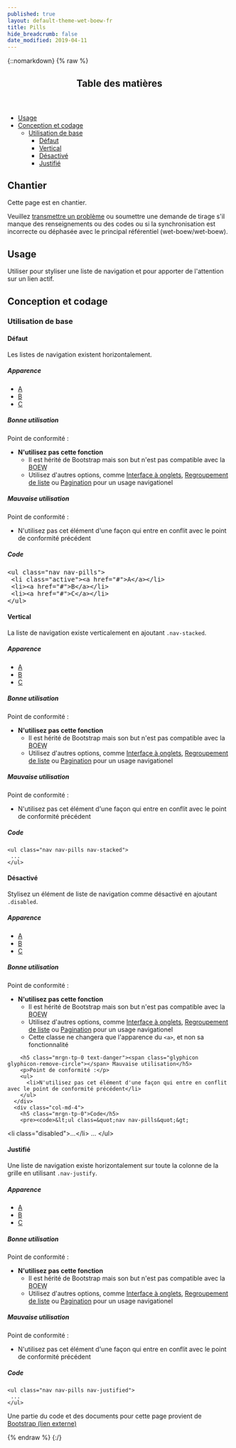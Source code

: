 ```yaml
---
published: true
layout: default-theme-wet-boew-fr
title: Pills
hide_breadcrumb: false
date_modified: 2019-04-11
---
```

{::nomarkdown}
{% raw %}
<span class="wb-prettify all-pre"></span>
  <div class="row">
    <nav role="navigation" class="col-md-8">
      <div class="panel panel-default">
        <header class="panel-heading">
          <h2 class="panel-title">Table des matières</h2>
        </header>
        <div class="panel-body">
          <ul>
            <li><a href="#purpose">Usage</a></li>
            <li><a href="#design">Conception et codage</a>
              <ul>
                <li><a href="#basic">Utilisation de base</a>
                  <ul>
                    <li><a href="#default">Défaut</a></li>
                    <li><a href="#vertical">Vertical</a></li>
                    <li><a href="#disabled">Désactivé</a></li>
                    <li><a href="#justified">Justifié</a></li>
                  </ul>
                </li>
              </ul>
            </li>
          </ul>
        </div>
      </div>
    </nav>
    <section class="col-md-4">
      <div class="panel panel-warning">
        <div class="panel-body">
          <h2 class="mrgn-tp-0 h4 text-warning"><span class="fa fa-exclamation-triangle"></span> Chantier</h2>
          <p>Cette page est en chantier.</p>
          <p>Veuillez <a href="https://github.com/wet-boew/wet-boew-styleguide/issues/new">transmettre un problème</a> ou soumettre une demande de tirage s'il manque des renseignements ou des codes ou si la synchronisation est incorrecte ou déphasée avec le principal référentiel (wet-boew/wet-boew).</p>
        </div>
      </div>
    </section>
  </div>
  <section>
    <h2 id="purpose"><span class="fa-stack"><span class="fa fa-circle fa-stack-2x"></span><span class="fa fa-info fa-stack-1x fa-inverse"></span></span> Usage</h2>
    <p>Utiliser pour styliser une liste de navigation et pour apporter de l'attention sur un lien actif.</p>
  </section>
  <section>
    <h2 id="design"><span class="fa-stack"><span class="fa fa-circle fa-stack-2x"></span><span class="fa fa-paint-brush fa-stack-1x fa-inverse"></span></span> Conception et codage </h2>
    <h3 id="basic">Utilisation de base </h3>
    <h4 id="default"><span class="fa-stack"><span class="fa fa-circle fa-stack-2x"></span><span class="fa fa-gears fa-stack-1x fa-inverse"></span></span> Défaut</h4>
	<p>Les listes de navigation existent horizontalement.</p>
    <div class="row">
      <div class="col-md-3">
        <div class="panel panel-default">
          <div class="panel-body">
            <h5 class="mrgn-tp-0">Apparence</h5>
          <ul class="nav nav-pills">
	<li class="active"><a href="#">A</a></li>
	<li><a href="#">B</a></li>
	<li><a href="#">C</a></li>
</ul></div>
        </div>
      </div>
      <div class="col-md-5">
        <h5 class="mrgn-tp-0 text-success"><span class="glyphicon glyphicon-ok-circle"></span> Bonne utilisation</h5>
        <p>Point de conformité :</p>
        <ul>
          <li><strong>N'utilisez pas cette fonction</strong>
            <ul>
              <li>Il est hérité de Bootstrap mais son but n'est pas compatible avec la <abbr title="Boîte à outils de l'expérience Web">BOEW</abbr></li>
              <li>Utilisez d'autres options, comme <a href="http://wet-boew.github.io/v4.0-ci/docs/ref/tabs/tabs-fr.html">Interface à onglets</a>, <a href="http://wet-boew.github.io/wet-boew-styleguide/v4/design/listgroup-fr.html">Regroupement de liste</a> ou <a href="http://wet-boew.github.io/wet-boew-styleguide/v4/design/pagination-fr.html">Pagination</a> pour un usage navigationel</li>
            </ul>
          </li>
        </ul>
        <h5 class="mrgn-tp-0 text-danger"><span class="glyphicon glyphicon-remove-circle"></span> Mauvaise utilisation</h5>
        <p>Point de conformité :</p>
        <ul><li>N'utilisez pas cet élément d'une façon qui entre en conflit avec le point de conformité précédent</li>
        </ul>
      </div>
      <div class="col-md-4">
        <h5 class="mrgn-tp-0">Code</h5>
        <pre>&lt;ul class=&quot;nav nav-pills&quot;&gt;
 &lt;li class=&quot;active&quot;&gt;&lt;a href=&quot;#&quot;&gt;A&lt;/a&gt;&lt;/li&gt;
 &lt;li&gt;&lt;a href=&quot;#&quot;&gt;B&lt;/a&gt;&lt;/li&gt;
 &lt;li&gt;&lt;a href=&quot;#&quot;&gt;C&lt;/a&gt;&lt;/li&gt;
&lt;/ul&gt;</pre>
      </div>
    </div>
    <h4 id="vertical"><span class="fa-stack"><span class="fa fa-circle fa-stack-2x"></span><span class="fa fa-arrows-v fa-stack-1x fa-inverse"></span></span> Vertical</h4>
	<p>La liste de navigation existe verticalement en ajoutant <code>.nav-stacked</code>. </p>
    <div class="row">
      <div class="col-md-3">
        <div class="panel panel-default">
          <div class="panel-body">
            <h5 class="mrgn-tp-0">Apparence</h5>
           <ul class="nav nav-pills nav-stacked">
	<li class="active"><a href="#">A</a></li>
	<li><a href="#">B</a></li>
	<li><a href="#">C</a></li>
</ul></div>
        </div>
      </div>
      <div class="col-md-5">
        <h5 class="mrgn-tp-0 text-success"><span class="glyphicon glyphicon-ok-circle"></span> Bonne utilisation</h5>
        <p>Point de conformité :</p>
        <ul>
          <li><strong>N'utilisez pas cette fonction </strong>
            <ul>
              <li>Il est hérité de Bootstrap mais son but n'est pas compatible avec la <abbr title="Boîte à outils de l'expérience Web">BOEW</abbr></li>
              <li>Utilisez d'autres options, comme <a href="http://wet-boew.github.io/v4.0-ci/docs/ref/tabs/tabs-fr.html">Interface à onglets</a>, <a href="http://wet-boew.github.io/wet-boew-styleguide/v4/design/listgroup-fr.html">Regroupement de liste</a> ou <a href="http://wet-boew.github.io/wet-boew-styleguide/v4/design/pagination-fr.html">Pagination</a> pour un usage navigationel</li>
            </ul>
          </li>
        </ul>
        <h5 class="mrgn-tp-0 text-danger"><span class="glyphicon glyphicon-remove-circle"></span> Mauvaise utilisation</h5>
        <p>Point de conformité :</p>
        <ul>
          <li>N'utilisez pas cet élément d'une façon qui entre en conflit avec le point de conformité précédent</li>
        </ul>
      </div>
      <div class="col-md-4">
        <h5 class="mrgn-tp-0">Code</h5>
        <pre><code>&lt;ul class=&quot;nav nav-pills nav-stacked&quot;&gt;
 ...
&lt;/ul&gt;</code></pre>
      </div>
    </div>
    <h4 id="disabled"><span class="fa-stack"><span class="fa fa-circle fa-stack-2x"></span><span class="fa fa-ban fa-stack-1x fa-inverse"></span></span> Désactivé</h4>
	<p>Stylisez un élément de liste de navigation comme désactivé en ajoutant <code>.disabled</code>.</p>
    <div class="row">
      <div class="col-md-3">
        <div class="panel panel-default">
          <div class="panel-body">
            <h5 class="mrgn-tp-0">Apparence</h5>
           <ul class="nav nav-pills">
	<li class="disabled"><a href="#">A</a></li>
	<li><a href="#">B</a></li>
	<li><a href="#">C</a></li>
</ul></div>
        </div>
      </div>
      <div class="col-md-5">
        <h5 class="mrgn-tp-0 text-success"><span class="glyphicon glyphicon-ok-circle"></span> Bonne utilisation</h5>
        <p>Point de conformité :</p>
		<ul>
          <li><strong>N'utilisez pas cette fonction </strong>
            <ul>
              <li>Il est hérité de Bootstrap mais son but n'est pas compatible avec la <abbr title="Boîte à outils de l'expérience Web">BOEW</abbr></li>
              <li>Utilisez d'autres options, comme <a href="http://wet-boew.github.io/v4.0-ci/docs/ref/tabs/tabs-fr.html">Interface à onglets</a>, <a href="http://wet-boew.github.io/wet-boew-styleguide/v4/design/listgroup-fr.html">Regroupement de liste</a> ou <a href="http://wet-boew.github.io/wet-boew-styleguide/v4/design/pagination-fr.html">Pagination</a> pour un usage navigationel</li>
              <li>Cette classe ne changera que l'apparence du <code>&lt;a&gt;</code>, et non sa fonctionnalité</li>
            </ul>
          </li>
	    </ul>

        <h5 class="mrgn-tp-0 text-danger"><span class="glyphicon glyphicon-remove-circle"></span> Mauvaise utilisation</h5>
        <p>Point de conformité :</p>
        <ul>
          <li>N'utilisez pas cet élément d'une façon qui entre en conflit avec le point de conformité précédent</li>
        </ul>
      </div>
      <div class="col-md-4">
        <h5 class="mrgn-tp-0">Code</h5>
        <pre><code>&lt;ul class=&quot;nav nav-pills&quot;&gt;
&lt;li class=&quot;disabled&quot;&gt;...&lt;/li&gt;
 ...
&lt;/ul&gt;</code></pre>
      </div>
    </div>
    <h4 id="justified"><span class="fa-stack"><span class="fa fa-circle fa-stack-2x"></span><span class="fa fa-arrows-h fa-stack-1x fa-inverse"></span></span> Justifié</h4>
	<p>Une liste de navigation existe horizontalement sur toute la colonne de la grille en utilisant <code>.nav-justify</code>.
    <div class="row">
      <div class="col-md-3">
        <div class="panel panel-default">
          <div class="panel-body">
            <h5 class="mrgn-tp-0">Apparence</h5>
          <ul class="nav nav-pills nav-justified">
	<li class="active"><a href="#">A</a></li>
	<li><a href="#">B</a></li>
	<li><a href="#">C</a></li>
</ul></div>
        </div>
      </div>
      <div class="col-md-5">
        <h5 class="mrgn-tp-0 text-success"><span class="glyphicon glyphicon-ok-circle"></span> Bonne utilisation</h5>
        <p>Point de conformité :</p>
         <ul>
          <li><strong>N'utilisez pas cette fonction </strong>
            <ul>
              <li>Il est hérité de Bootstrap mais son but n'est pas compatible avec la <abbr title="Boîte à outils de l'expérience Web">BOEW</abbr></li>
              <li>Utilisez d'autres options, comme <a href="http://wet-boew.github.io/v4.0-ci/docs/ref/tabs/tabs-fr.html">Interface à onglets</a>, <a href="http://wet-boew.github.io/wet-boew-styleguide/v4/design/listgroup-fr.html">Regroupement de liste</a> ou <a href="http://wet-boew.github.io/wet-boew-styleguide/v4/design/pagination-fr.html">Pagination</a> pour un usage navigationel</li>
            </ul>
          </li>
        </ul>
        <h5 class="mrgn-tp-0 text-danger"><span class="glyphicon glyphicon-remove-circle"></span> Mauvaise utilisation</h5>
        <p>Point de conformité :</p>
        <ul>
          <li>N'utilisez pas cet élément d'une façon qui entre en conflit avec le point de conformité précédent</li>
        </ul>
      </div>
      <div class="col-md-4">
        <h5 class="mrgn-tp-0">Code</h5>
        <pre><code>&lt;ul class=&quot;nav nav-pills nav-justified&quot;&gt;
 ...
&lt;/ul&gt;
</code></pre>
      </div>
    </div>
  </section>
  <p class="mrgn-tp-lg">Une partie du code et des documents pour cette page provient de <a href="http://getbootstrap.com/" rel="external">Bootstrap<span class="wb-inv"> (lien externe)</span></a></p>
{% endraw %}
{:/}
